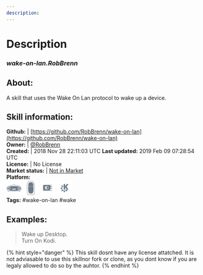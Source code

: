 ```yaml
---  
description:   
---  
```

# Description  
### _wake-on-lan.RobBrenn_  
## About:  
A skill that uses the Wake On Lan protocol to wake up a device.

## Skill information:  
**Github:** | [https://github.com/RobBrenn/wake-on-lan](https://github.com/RobBrenn/wake-on-lan)  
**Owner:** | [@RobBrenn](https://github.com/RobBrenn)  
**Created:** | 2018 Nov 28 22:11:03 UTC  **Last updated:** 2019 Feb 09 07:28:54 UTC  
**License:** | No License  
**Market status:** | [Not in Market](https://market.mycroft.ai/skill/)  
**Platform:**  
 ![](../.gitbook/assets/mark-1-icon.png)  ![](../.gitbook/assets/mark-2-icon.png)  ![](../.gitbook/assets/picroft-icon.png)  ![](../.gitbook/assets/kde.png)   
**Tags:** \#wake-on-lan \#wake   
## Examples:  
> Wake up Desktop.  
> Turn On Kodi.  
  
{% hint style="danger" %}
This skill dosnt have any license attatched. It is not adviasable to use this skillnor fork or clone, as you dont know if you are legaly allowed to do so by the auhtor.
{% endhint %}
